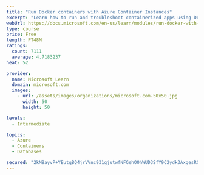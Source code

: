 ```yaml
---
title: "Run Docker containers with Azure Container Instances"
excerpt: "Learn how to run and troubleshoot containerized apps using Docker containers with Azure Container Instances."
webUrl: https://docs.microsoft.com/en-us/learn/modules/run-docker-with-azure-container-instances/
type: course
price: Free
length: PT48M
ratings:
  count: 7111
  average: 4.7183237
heat: 52

provider:
  name: Microsoft Learn
  domain: microsoft.com
  images:
    - url: /assets/images/organizations/microsoft.com-50x50.jpg
      width: 50
      height: 50

levels:
  - Intermediate

topics:
  - Azure
  - Containers
  - Databases

secured: "2kM8ayvP+YEutgBQ4jrVVnc931gjutwfNFGehO0hWUD3SfY9C2ydk3AxgesRQ0pUGAosJyPXWcV5B+UGSIp0kIwKtCOImNvHPGjgrWfNjmKTHWGE0zwLSmiYOevhIWOELzElz49EB+BJQX48o2mCTifp2q8vmX/PybNF9zAtR/LpMEiRPQ21XIwZtZP3z4Ff97AQsubtG8020cfkTXZdebxwgOhJvqHvBV02BYfBgq6uWPVGbTYBsRBnKzp1m7G/CI1++mAFg1+u3/Ki1PTf8XURAHKQVRYEiX6uXY4nVrUEof9Jvp2QB8H/iNqKL4e1tRnk1C9GPFW+OJzIKYyofmDLbWw5+5/Niz+3qNazM88qwZvZaPRSKa00M1bAI9NIV3jtFjcueq3wEaXzIrwhxQSbeMycJTyhow/qntWCDP4=;/iKv5nklnbZgfCmanWG3cg=="
---
```


